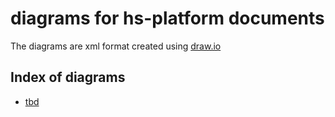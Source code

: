 # diagrams for hs-platform documents
The diagrams are xml format created using [draw.io](https://app.diagrams.net/)

## Index of diagrams
- [tbd]()
